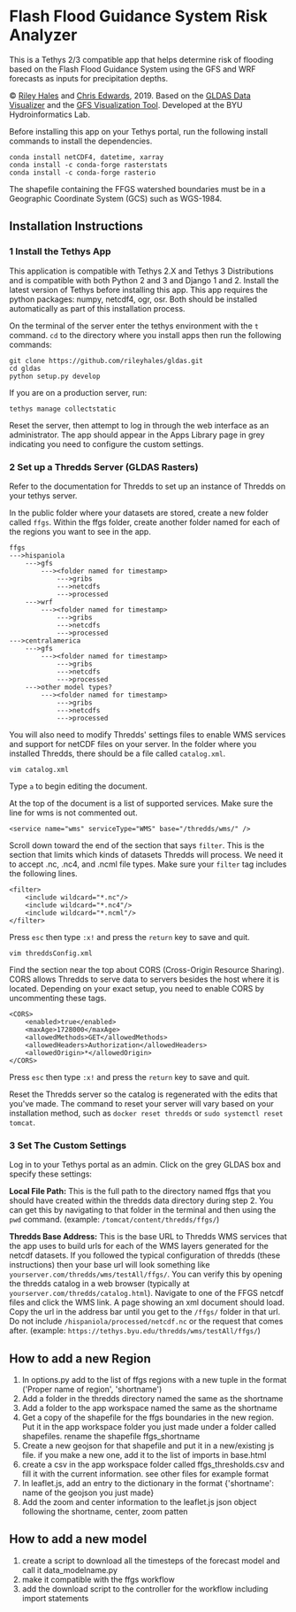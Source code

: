 # Flash Flood Guidance System Risk Analyzer
This is a Tethys 2/3 compatible app that helps determine risk of flooding based on the Flash Flood Guidance System using the GFS and WRF forecasts as inputs for precipitation depths.

© [Riley Hales](http://rileyhales.com) and [Chris Edwards](https://github.com/chris3edwards3/), 2019. Based on the [GLDAS Data Visualizer](https://github.com/rileyhales/gldas) and the [GFS Visualization Tool](https://github.com/rileyhales/gfs). Developed at the BYU Hydroinformatics Lab.

Before installing this app on your Tethys portal, run the following install commands to install the dependencies.
~~~~
conda install netCDF4, datetime, xarray 
conda install -c conda-forge rasterstats
conda install -c conda-forge rasterio
~~~~
The shapefile containing the FFGS watershed boundaries must be in a Geographic Coordinate System (GCS) such as WGS-1984.

## Installation Instructions
### 1 Install the Tethys App
This application is compatible with Tethys 2.X and Tethys 3 Distributions and is compatible with both Python 2 and 3 and Django 1 and 2. Install the latest version of Tethys before installing this app. This app requires the python packages: numpy, netcdf4, ogr, osr. Both should be installed automatically as part of this installation process.

On the terminal of the server enter the tethys environment with the ```t``` command. ```cd``` to the directory where you install apps then run the following commands:  
~~~~
git clone https://github.com/rileyhales/gldas.git  
cd gldas
python setup.py develop
~~~~  
If you are on a production server, run:
~~~~
tethys manage collectstatic
~~~~
Reset the server, then attempt to log in through the web interface as an administrator. The app should appear in the Apps Library page in grey indicating you need to configure the custom settings.

### 2 Set up a Thredds Server (GLDAS Rasters)
Refer to the documentation for Thredds to set up an instance of Thredds on your tethys server.

In the public folder where your datasets are stored, create a new folder called ```ffgs```. Within the ffgs folder, create another folder named for each of the regions you want to see in the app. 
~~~~
ffgs
--->hispaniola
	--->gfs
		---><folder named for timestamp>
			--->gribs
			--->netcdfs
			--->processed
	--->wrf
		---><folder named for timestamp>
			--->gribs
			--->netcdfs
			--->processed
--->centralamerica
	--->gfs
		---><folder named for timestamp>
			--->gribs
			--->netcdfs
			--->processed
	--->other model types?
		---><folder named for timestamp>
			--->gribs
			--->netcdfs
			--->processed
~~~~

You will also need to modify Thredds' settings files to enable WMS services and support for netCDF files on your server. In the folder where you installed Thredds, there should be a file called ```catalog.xml```. 
~~~~
vim catalog.xml
~~~~
Type ```a``` to begin editing the document.

At the top of the document is a list of supported services. Make sure the line for wms is not commented out.
~~~~
<service name="wms" serviceType="WMS" base="/thredds/wms/" />
~~~~
Scroll down toward the end of the section that says ```filter```. This is the section that limits which kinds of datasets Thredds will process. We need it to accept .nc, .nc4, and .ncml file types. Make sure your ```filter``` tag includes the following lines.
~~~~
<filter>
    <include wildcard="*.nc"/>
    <include wildcard="*.nc4"/>
    <include wildcard="*.ncml"/>
</filter>
~~~~
Press ```esc``` then type ```:x!```  and press the ```return``` key to save and quit.
~~~~
vim threddsConfig.xml
~~~~
Find the section near the top about CORS (Cross-Origin Resource Sharing). CORS allows Thredds to serve data to servers besides the host where it is located. Depending on your exact setup, you need to enable CORS by uncommenting these tags.
~~~~
<CORS>
    <enabled>true</enabled>
    <maxAge>1728000</maxAge>
    <allowedMethods>GET</allowedMethods>
    <allowedHeaders>Authorization</allowedHeaders>
    <allowedOrigin>*</allowedOrigin>
</CORS>
~~~~
Press ```esc``` then type ```:x!```  and press the ```return``` key to save and quit.

Reset the Thredds server so the catalog is regenerated with the edits that you've made. The command to reset your server will vary based on your installation method, such as ```docker reset thredds``` or ```sudo systemctl reset tomcat```.

### 3 Set The Custom Settings
Log in to your Tethys portal as an admin. Click on the grey GLDAS box and specify these settings:

**Local File Path:** This is the full path to the directory named ffgs that you should have created within the thredds data directory during step 2. You can get this by navigating to that folder in the terminal and then using the ```pwd``` command. (example: ```/tomcat/content/thredds/ffgs/```)  

**Thredds Base Address:** This is the base URL to Thredds WMS services that the app uses to build urls for each of the WMS layers generated for the netcdf datasets. If you followed the typical configuration of thredds (these instructions) then your base url will look something like ```yourserver.com/thredds/wms/testAll/ffgs/```. You can verify this by opening the thredds catalog in a web browser (typically at ```yourserver.com/thredds/catalog.html```). Navigate to one of the FFGS netcdf files and click the WMS link. A page showing an xml document should load. Copy the url in the address bar until you get to the ```/ffgs/``` folder in that url. Do not include ```/hispaniola/processed/netcdf.nc``` or the request that comes after. (example: ```https://tethys.byu.edu/thredds/wms/testAll/ffgs/```)

## How to add a new Region
1. In options.py add to the list of ffgs regions with a new tuple in the format ('Proper name of region', 'shortname')
2. Add a folder in the thredds directory named the same as the shortname
3. Add a folder to the app workspace named the same as the shortname
4. Get a copy of the shapefile for the ffgs boundaries in the new region. Put it in the app workspace folder you just made under a folder called shapefiles. rename the shapefile ffgs_shortname 
5. Create a new geojson for that shapefile and put it in a new/existing js file. if you make a new one, add it to the list of imports in base.html
6. create a csv in the app workspace folder called ffgs_thresholds.csv and fill it with the current information. see other files for example format
6. In leaflet.js, add an entry to the dictionary in the format {'shortname': name of the geojson you just made}
7. Add the zoom and center information to the leaflet.js json object following the shortname, center, zoom patten

## How to add a new model
1. create a script to download all the timesteps of the forecast model and call it data_modelname.py
2. make it compatible with the ffgs workflow
3. add the download script to the controller for the workflow including import statements

